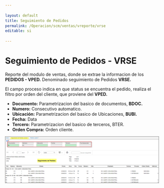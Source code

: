 ```yaml
---

layout: default
title: Seguimiento de Pedidos
permalink: /Operacion/scm/ventas/vreporte/vrse
editable: si

---
```




# Seguimiento de Pedidos - VRSE



Reporte del modulo de ventas, donde se extrae la informacion de los **PEDIDOS - VPED.** Denominado seguimiento de Pedidos **VRSE.**



El campo proceso indica en que status se encuentra el pedido, realiza el filtro por orden del cliente, que proviene del **VPED.**



+ **Documento:** Parametrizacion del basico de documentos, **BDOC.**
+ **Numero:** Consecutivo automatico.
+ **Ubicación:** Parametrizacion del basico de Ubicaciones, **BUBI.**
+ **Fecha:** Data
+ **Tercero:** Parametrizacion del basico de terceros, BTER.
+ **Orden Compra:** Orden cliente.



![](VRSE1.png)







